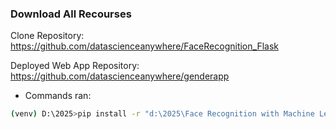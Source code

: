 ### Download All Recourses

Clone Repository: https://github.com/datascienceanywhere/FaceRecognition_Flask

Deployed Web App Repository: https://github.com/datascienceanywhere/genderapp

- Commands ran:
```bash
(venv) D:\2025>pip install -r "d:\2025\Face Recognition with Machine Learning + Deploy Flask  App\0_installations\requirements.txt"
```